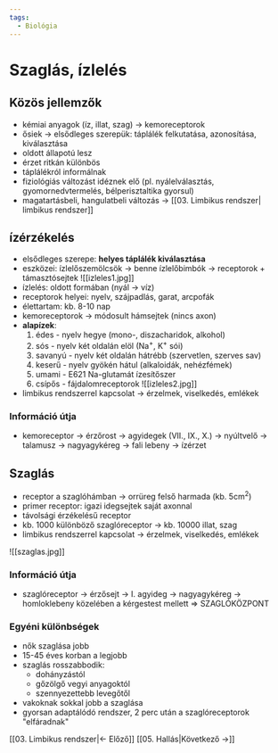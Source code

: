 ```yaml
---
tags:
  - Biológia
---
```


# Szaglás, ízlelés

## Közös jellemzők

- kémiai anyagok (íz, illat, szag) $\to$ kemoreceptorok
- ősiek $\to$ elsődleges szerepük: táplálék felkutatása, azonosítása, kiválasztása
- oldott állapotú lesz
- érzet ritkán különbös
- táplálékról informálnak
- fiziológiás változást idéznek elő (pl. nyálelválasztás, gyomornedvtermelés, bélperisztaltika gyorsul)
- magatartásbeli, hangulatbeli változás $\to$ [[03. Limbikus rendszer| limbikus rendszer]]


## ízérzékelés

- elsődleges szerepe: **helyes táplálék kiválasztása**
- eszközei: ízlelőszemölcsök $\to$ benne ízlelőbimbók $\to$ receptorok + támasztósejtek
![[izleles1.jpg]]
- ízlelés: oldott formában (nyál $\to$ víz)
- receptorok helyei: nyelv, szájpadlás, garat, arcpofák
- élettartam: kb. 8-10 nap
- kemoreceptorok $\to$ módosult hámsejtek (nincs axon)
- **alapízek**:
	1. édes - nyelv hegye (mono-, diszacharidok, alkohol)
	2. sós - nyelv két oldalán elöl (Na$^+$, K$^+$ sói)
	3. savanyú - nyelv két oldalán hátrébb (szervetlen, szerves sav)
	4. keserű - nyelv gyökén hátul (alkaloidák, nehézfémek)
	5. umami - E621 Na-glutamát ízesítőszer
	6. csípős - fájdalomreceptorok
	![[izleles2.jpg]]
- limbikus rendszerrel kapcsolat $\to$ érzelmek, viselkedés, emlékek
### Információ útja

- kemoreceptor $\to$ érzőrost $\to$ agyidegek (VII., IX., X.) $\to$ nyúltvelő $\to$ talamusz $\to$ nagyagykéreg $\to$ fali lebeny $\to$ ízérzet


## Szaglás

- receptor a szaglóhámban $\to$ orrüreg felső harmada (kb. 5cm$^2$)
- primer receptor: igazi idegsejtek saját axonnal
- távolsági érzékelésű receptor
- kb. 1000 különböző szaglóreceptor $\to$ kb. 10000 illat, szag
- limbikus rendszerrel kapcsolat $\to$ érzelmek, viselkedés, emlékek

![[szaglas.jpg]]
### Információ útja

- szaglóreceptor $\to$ érzősejt $\to$ I. agyideg $\to$ nagyagykéreg $\to$ homloklebeny közelében a kérgestest mellett $\Rightarrow$ SZAGLÓKÖZPONT
### Egyéni különbségek

- nők szaglása jobb
- 15-45 éves korban a legjobb
- szaglás rosszabbodik:
	- dohányzástól
	- gőzölgő vegyi anyagoktól
	- szennyezettebb levegőtől
- vakoknak sokkal jobb a szaglása
- gyorsan adaptálódó rendszer, 2 perc után a szaglóreceptorok "elfáradnak"

[[03. Limbikus rendszer|← Előző]]
[[05. Hallás|Következő →]]